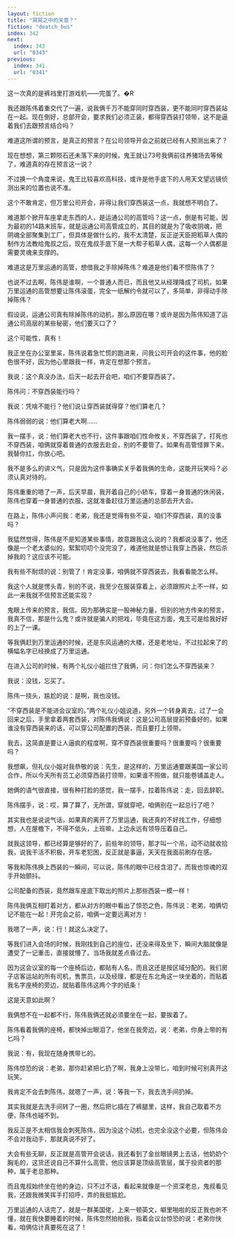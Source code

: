```yaml
---
layout: fiction
title: "冥冥之中的天意？"
fiction: "deatch_bus"
index: 342
next:
  index: 343
  url: "0343"
previous:
  index: 341
  url: "0341"
---
```

这一次真的是裤裆里打游戏机――完蛋了。�R

我还跟陈伟着重交代了一遍，说我俩千万不能穿同时穿西装，更不能同时穿西装站在一起。现在倒好，总部开会，要求我们必须正装，都得穿西装打领带，这不是逼着我们去跟预言结合吗？

难道这所谓的预言，是真正的预言？在公司领导开会之前就已经有人预测出来了？

现在想想，第三颗陨石还未落下来的时候，鬼王就让73号我俩前往养猪场去等候了，难道真的存在预言这一说？

不过换一个角度来说，鬼王比较喜欢高科技，或许是他手底下的人用天文望远镜侦测出来的位置也说不准。

这个不敢肯定，但万里公司开会，非得让我们穿西装这一点，我就想不明白了。

难道那个掀开车座拿走东西的人，是运通公司的高管吗？这一点，倒是有可能，因为最初的14路末班车，就是运通公司高管成立的，其目的就是为了吸收阴魂，把阴魂全部聚集到工厂，但具体是做什么的，我不太清楚，反正逆天臣把稻草人偶的制作方法教给鬼叔之后，现在鬼叔手底下是一大帮子稻草人偶，这每一个人偶都是需要灵魂来支撑的。

难道这是万里运通的高管，想借我之手除掉陈伟？难道是他们看不惯陈伟了？

也说不过去啊，陈伟是谁啊，一个普通人而已，而且他又从经理降成了司机，如果万里运通的高管想要让陈伟滚蛋，完全一纸解约令就可以了，多简单，非得动手除掉陈伟？

假设说，运通公司真有除掉陈伟的动机，那么原因在哪？或许是因为陈伟知道了运通公司高层的某些秘密，他们要灭口了？

这个可能性，真有！

我正坐在办公室里呆，陈伟说着急忙慌的跑进来，问我公司开会的这件事，他的脸色很不好，因为他心里跟我一样，肯定在想那个预言。

我说：这个真没办法，后天一起去开会吧，咱们不要穿西装了。

陈伟问：不穿西装能行吗？

我说：凭啥不能行？他们说让穿西装就得穿？他们算老几？

陈伟弱弱的说：他们算老大啊……

我一摆手，说：他们算老大也不行，这件事跟咱们性命攸关，不穿西装了，打死也不穿西装，咱俩就穿着普通的衣服去赴会，别的不要管了。如果有高管怪罪下来，我替你扛，你放心吧。

我不是多么的讲义气，只是因为这件事确实关乎着我俩的生命，这能开玩笑吗？必须认真对待的。

陈伟重重的嗯了一声，后天早晨，我开着自己的小轿车，穿着一身普通的休闲装，陈伟也穿着一身普通的衣服，这就准备赶往万里运通的总部去开大会。

在路上，陈伟小声问我：老弟，我还是觉得有些不妥，咱们不穿西装，真的没事吗？

我猛然觉得，陈伟是不是知道某些事情，故意跟我这么说的？我都说没事了，他还像是一个老太婆似的，絮絮叨叨个没完没了，难道他就是想让我穿上西装，然后杀掉我的？这应该不可能。

我有些不耐烦的说：别管了！肯定没事，咱俩就不穿西装去，我看看能怎么样。

我这个人就是愣头青，别的不说，我至少在服装穿着上，必须跟照片上不一样，如此一来我就不信预言还能实现？

鬼眼上传来的预言，我信。因为那确实是一股神秘力量，但别的地方传来的预言，我真不信，那是什么鬼？或许就是骗人的把戏，毕竟在这方面，鬼王可是给我好好的上了一课。

等我俩赶到万里运通的时候，还是东风运通的大楼，还是老地址，不过拉起来了的横幅名字已经换成了万里运通。

在进入公司的时候，有两个礼仪小姐拦住了我俩，问：你们怎么不穿西装来？

我说：没钱，忘买了。

陈伟一挠头，尴尬的说：是啊，我也没钱。

“不穿西装是不能进会议室的。”两个礼仪小姐说道，另外一个转身离去，过了一会回来之后，手里拿着两套西装，对陈伟我俩说：这是公司高层提前预备好的，如果谁没有穿西装来的话，可以穿公司配置的西装，而且要打上领带。

我去，这简直是要让人逼疯的程度啊，穿不穿西装很重要吗？很重要吗？很重要吗？

我想飙，但礼仪小姐对我恭敬的说：先生，是这样的，万里运通要跟美国一家公司合作，所以今天所有员工必须穿西装打领带，如果谁不照做，就只能卷铺盖走人。

她俩的语气很直接，很有种打脸的感觉，我一摆手，拉着陈伟说：走，回去辞职。

陈伟摆手，说：哎，算了算了，无所谓，穿就穿吧，咱俩别在一起总行了吧？

其实我也是说说气话，如果真的离开了万里运通，我还真的不好找工作，仔细想想，人在屋檐下，不得不低头，上班嘛，上边永远有领导压着自己。

就我这领导，都已经算是够好的了，前些年的领导，那才叫一个吊，动不动就收拾我，说我干活不积极，开车老犯困，反正就是事逼，天天在我面前刷存在感。

等我和陈伟换上西装的一瞬间，可以说，陈伟的眼中已经含泪了。而我也惊魂的双手开始颤抖。

公司配备的西装，竟然跟车座底下取出的照片上那些西装一模一样！

陈伟我俩互相盯着对方，都从对方的眼中看出了惊恐之色，陈伟说：老弟，咱俩切记不能在一起！开完会之前，咱俩一定要远离对方！

我嗯了一声，说：行！就这么决定了。

等我们进入会场的时候，我刚找到自己的座位，还没来得及坐下，瞬间大脑就像是遭受了一记重击，直接就懵了。当场我就差点昏过去。

因为这会议室的每一个座椅后边，都贴有人名，而且这还是按区域分配的。我们房子店客运站的所有司机，售票员，以及经理，都是在东北角这一块坐着的，而贴着我名字座椅的旁边，就贴着陈伟这两个字的纸条！

这是天意如此啊？

我俩想不在一起都不行，陈伟我俩还就必须要坐在一起，要挨着了。

陈伟看着我俩的座椅，都快掉出眼泪了，他坐在我旁边，说：老弟，你身上带的有匕吗？

我说：有，我现在随身携带匕的。

陈伟惊恐的说：老弟，那你赶紧把匕扔了啊，我身上没带匕，咱到时候可别真开这玩笑。

我肯定不会去刺陈伟，就嗯了一声，说：等我一下，我去洗手间扔掉。

其实我就是去洗手间转了一圈，然后把匕插在了裤腿里，这样，我自己取着不方便，陈伟也碰不到。

我反正是不太相信我会刺死陈伟，因为没这个动机，也完全没这个必要，但陈伟会不会对我动手，那就真说不好了。

大会有些无聊，反正就是高管开会说话，我还看到了金丝眼镜男上去话，他奶奶个胸毛的，这货还说自己不算什么高管，他应该算是顶级高管层，属于投资者的那种，属于老总那种。

而且鬼叔始终坐在他的身边，只不过不话，看起来就像是一个资深老总，鬼叔看见我，还跟我微笑挥手打招呼，弄的我挺尴尬。

万里运通的人话完了，就是一群美国佬，上来一顿英文，噼里啪啦的反正我也听不懂，就在我快要睡着的时候，陈伟忽然拍拍我，指着会议台惊恐的说：老弟你快看，咱俩估计真要死在这了！